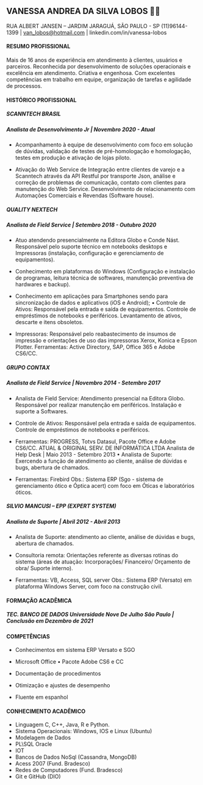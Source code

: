 ## VANESSA ANDREA DA SILVA LOBOS :woman_technologist:

RUA ALBERT JANSEN – JARDIM JARAGUÁ, SÃO PAULO - SP 
(11)96144-1399 | van_lobos@hotmail.com | linkedin.com/in/vanessa-lobos 




#### RESUMO PROFISSIONAL

Mais de 16 anos de experiência em atendimento à clientes, usuários e parceiros.  Reconhecida por desenvolvimento de soluções operacionais e excelência em  atendimento. Criativa e engenhosa. Com excelentes competências em trabalho em  equipe, organização de tarefas e agilidade de processos. 



#### HISTÓRICO PROFISSIONAL 

##### SCANNTECH BRASIL

##### Analista de Desenvolvimento Jr | Novembro 2020 - Atual 

- Acompanhamento à equipe de desenvolvimento com foco em solução de dúvidas,  validação de testes de pré-homologação e homologação, testes em produção e  ativação de lojas piloto.

- Ativação do Web Service de Integração entre clientes de varejo e a Scanntech através  da API Restful por transporte Json, análise e correção de problemas de comunicação,  contato com clientes para manutenção do Web Service. Desenvolvimento de  relacionamento com Automações Comerciais e Revendas (Software house). 

  

##### QUALITY NEXTECH 

##### Analista de Field Service | Setembro 2018 - Outubro 2020

- Atuo atendendo presencialmente na Editora Globo e Conde Nást. Responsável pelo  suporte técnico em notebooks desktops e Impressoras (instalação, configuração e  gerenciamento de equipamentos). 

- Conhecimento em plataformas do Windows (Configuração e instalação de programas,  leitura técnica de softwares, manutenção preventiva de hardwares e backup). 

- Conhecimento em aplicações para Smartphones sendo para sincronização de dados e  aplicativos (iOS e Android); • Controle de Ativos: Responsável pela entrada e saída de equipamentos. Controle de  empréstimos de notebooks e periféricos. Levantamento de ativos, descarte e itens  obsoletos. 

- Impressoras: Responsável pelo reabastecimento de insumos de impressão e orientações  de uso das impressoras Xerox, Konica e Epson Plotter. Ferramentas: Active Directory, SAP, Office 365 e Adobe CS6/CC. 

  

##### GRUPO CONTAX 

##### Analista de Field Service | Novembro 2014 - Setembro 2017

- Analista de Field Service: Atendimento presencial na Editora Globo. Responsável por  realizar manutenção em periféricos. Instalação e suporte a Softwares. 

- Controle de Ativos: Responsável pela entrada e saída de equipamentos. Controle de empréstimos de notebooks e periféricos. 

- Ferramentas: PROGRESS, Totvs Datasul, Pacote Office e Adobe CS6/CC. ATUAL & ORIGINAL SERV. DE INFORMÁTICA LTDA Analista de Help Desk | Maio 2013 - Setembro 2013 • Analista de Suporte: Exercendo a função de atendimento ao cliente, análise de dúvidas e  bugs, abertura de chamados.

- Ferramentas: Firebird Obs.: Sistema ERP (Sgo - sistema de gerenciamento ótico e Óptica acert) com foco em  Óticas e laboratórios óticos. 

  

##### SILVIO MANCUSI – EPP (EXPERT SYSTEM) 

##### Analista de Suporte | Abril 2012 - Abril 2013 

- Analista de Suporte: atendimento ao cliente, análise de dúvidas e bugs, abertura de  chamados. 

- Consultoria remota: Orientações referente as diversas rotinas do sistema (áreas de  atuação: Incorporações/ Financeiro/ Orçamento de obra/ Suporte interno). 

- Ferramentas: VB, Access, SQL server Obs.: Sistema ERP (Versato) em plataforma Windows Server, com foco na construção civil. 

  

#### FORMAÇÃO ACADÊMICA 

##### TEC. BANCO DE DADOS Universidade Nove De Julho São Paulo | Conclusão em Dezembro de 2021 



#### COMPETÊNCIAS

- Conhecimentos em sistema ERP Versato e  SGO 

- Microsoft Office • Pacote Adobe CS6 e CC 

- Documentação de procedimentos 

- Otimização e ajustes de desempenho

-  Fluente em espanhol 

  

#### CONHECIMENTO ACADÊMICO 

- Linguagem C, C++, Java, R e Python.
- Sistema Operacionais: Windows, IOS e  Linux (Ubuntu) 
- Modelagem de Dados
- PL\SQL Oracle 
- IOT 
- Bancos de Dados NoSql (Cassandra,  MongoDB)
- Acess 2007 (Fund. Bradesco)
- Redes de Computadores (Fund.  Bradesco)
- Git e GitHub (DIO)